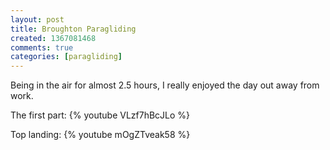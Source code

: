 ```yaml
---
layout: post
title: Broughton Paragliding
created: 1367081468
comments: true
categories: [paragliding]
---
```

Being in the air for almost 2.5 hours, I really enjoyed the day out away from work.

The first part:
{% youtube VLzf7hBcJLo %}

Top landing:
{% youtube mOgZTveak58 %}
